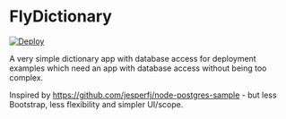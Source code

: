 # FlyDictionary

[![Deploy](https://www.herokucdn.com/deploy/button.svg)](https://heroku.com/deploy)

A very simple dictionary app with database access for deployment examples which need an app with database access without being too complex.

Inspired by https://github.com/jesperfj/node-postgres-sample - but less Bootstrap, less flexibility and simpler UI/scope.


